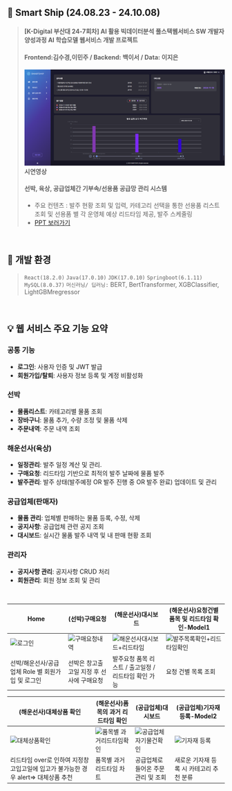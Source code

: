 ## 🚢 Smart Ship (24.08.23 - 24.10.08)
> ####  [K-Digital 부산대 24-7회차] AI 활용 빅데이터분석 풀스택웹서비스 SW 개발자 양성과정 AI 학습모델 웹서비스 개발 프로젝트
> #### Frontend:김수경,이민주 / Backend: 백이서 / Data: 이지은
> #### [![대시보드](./dashboard.png "구글 드라이브")](https://www.youtube.com/watch?v=drF5rMgZzB0) 시연영상
> #### 선박, 육상, 공급업체간 기부속/선용품 공급망 관리 시스템
> - 주요 컨텐츠 : 발주 현황 조회 및 입력, 카테고리 선택을 통한 선용품 리스트 조회 및 선용품 별 각 운영체 예상 리드타임 제공, 발주 스케줄링
> - [PPT 보러가기](https://drive.google.com/drive/folders/181qhWvnSFXNsuSuq5NQo1-OnPdIUN6et?usp=sharing)

<br />

## :wrench: 개발 환경
>`React(18.2.0)`
`Java(17.0.10)`
`JDK(17.0.10)`
`Springboot(6.1.11)`
`MySQL(8.0.37)`
`머신러닝/ 딥러닝:` BERT, BertTransformer, XGBClassifier, LightGBMregressor


<br />

## :bulb: 웹 서비스 주요 기능 요약
 ### 공통 기능
- **로그인**: 사용자 인증 및 JWT 발급
- **회원가입/탈퇴**: 사용자 정보 등록 및 계정 비활성화

### 선박
- **물품리스트**: 카테고리별 물품 조회
- **장바구니**: 물품 추가, 수량 조정 및 물품 삭제
- **주문내역**: 주문 내역 조회
  
### 해운선사(육상)
- **일정관리**: 발주 일정 계산 및 관리.
- **구매요청**: 리드타임 기반으로 최적의 발주 날짜에 물품 발주
- **발주관리**: 발주 상태(발주예정 OR 발주 진행 중 OR 발주 완료) 업데이트 및 관리

### 공급업체(판매자)
- **물품 관리**: 업체별 판매하는 물품 등록, 수정, 삭제
- **공지사항**: 공급업체 관련 공지 조회
- **대시보드**: 실시간 물품 발주 내역 및 내 판매 현황 조회

### 관리자
- **공지사항 관리**: 공지사항 CRUD 처리
- **회원관리**: 회원 정보 조회 및 관리


&nbsp;

 
|Home|(선박)구매요청|(해운선사)대시보드|(해운선사)요청건별 품목 및 리드타임 확인-Model1|
|---|---|---|---|
|![로그인](https://github.com/user-attachments/assets/7e08dd1d-02d2-42ba-92b7-5e58028ef9ba)|![구매요청내역](https://github.com/user-attachments/assets/4409c019-2d13-4aba-8f91-ab03d3913868)|![해운선사대시보드+리드타임](https://github.com/user-attachments/assets/5de51580-b91c-459c-a8f8-c6bc43b828a1)|![발주목록확인+리드타임확인](https://github.com/user-attachments/assets/49229cf7-4cb4-446d-83f9-131d2eee12ec)|
|선박/해운선사/공급업체 Role 별 회원가입 및 로그인 |선박은 창고출고일 지정 후 선사에 구매요청| 발주요청 품목 리스트 / 출고일정 / 리드타임 확인 가능|요청 건별 목록 조회|

|(해운선사)대체상품 확인 |(해운선사)품목의 과거 리드타임 확인 |(공급업체)대시보드|(공급업체)기자재 등록-Model2|
|---|---|---|---| 
|![대체상품확인](https://github.com/user-attachments/assets/99bf4390-e584-4502-8d21-8c8dd4601ad9)|![품목별 과거리드타임확인](https://github.com/user-attachments/assets/62a2a0b7-f608-4c2e-8c55-73b0a2b086be)|![공급업체자기물건확인](https://github.com/user-attachments/assets/eeaffd17-445b-4a57-8798-cd2ac655d3fb)|![기자재 등록](https://github.com/user-attachments/assets/138ce76c-397f-4d4c-9c85-9738280ed41c)|
|리드타임 over로 인하여 지정창고입고일에 입고가 불가능한 경우 alert=> 대체상품 추천|품목별 과거 리드타임 차트|공급업체로 들어온 주문 관리 및 조회|새로운 기자재 등록 시 카테고리 추천 분류|

